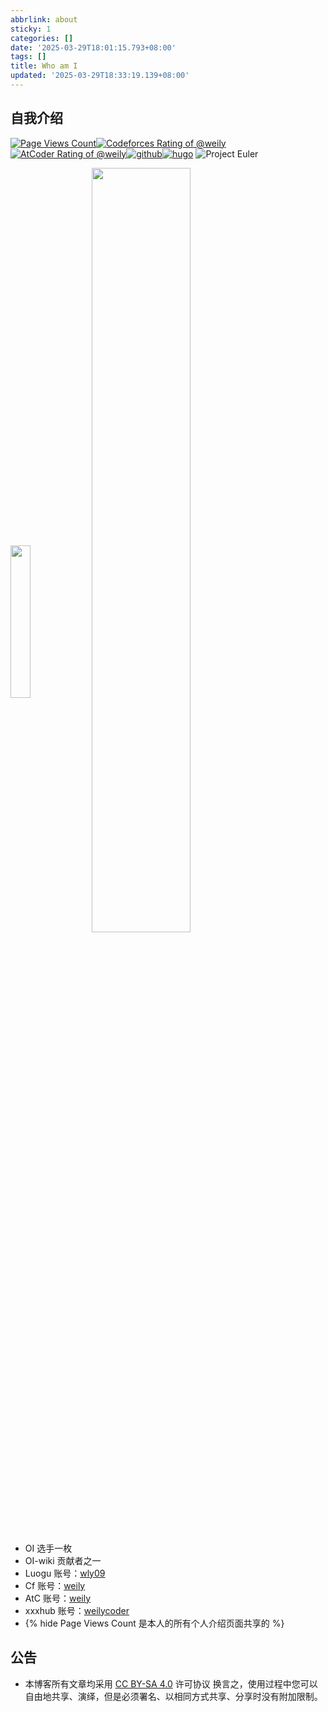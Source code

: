 ```yaml
---
abbrlink: about
sticky: 1
categories: []
date: '2025-03-29T18:01:15.793+08:00'
tags: []
title: Who am I
updated: '2025-03-29T18:33:19.139+08:00'
---
```

## 自我介绍

[![Page Views Count](https://badges.toozhao.com/badges/01HYYXADZH998DH2N5QTGZSZG1/green.svg)](https://badges.toozhao.com/stats/01HYYXADZH998DH2N5QTGZSZG1)[![Codeforces Rating of @weily](https://cfrating.baoshuo.dev/rating?username=weily&style=flat)](https://codeforces.com/profile/weily)[![AtCoder Rating of @weily](https://atrating.baoshuo.dev/rating?username=weily&style=flat)](https://atcoder.jp/users/weily)[![github](https://img.shields.io/badge/github-weilycoder-blue?logo=github)](https://github.com/weilycoder)[![hugo](https://img.shields.io/badge/Blog-weily09-FF4088?logo=Hugo)](https://weilycoder.github.io/)
![Project Euler](https://cdn.jsdelivr.net/gh/weilycoder/image_hosting@master/weily09-68583a6b833dabf5.png)

<div>
  <img align="center" width="25%" src="https://github-readme-stats.vercel.app/api/top-langs/?username=weilycoder">
  <img align="center" width="56%" src="https://github-readme-stats.vercel.app/api?username=weilycoder&theme=gruvbox&show_icons=true">
</div>

+ OI 选手一枚
+ OI-wiki 贡献者之一
+ Luogu 账号：[wly09](https://www.luogu.com/user/818693)
+ Cf 账号：[weily](https://codeforces.com/profile/weily)
+ AtC 账号：[weily](https://atcoder.jp/users/weily)
+ xxxhub 账号：[weilycoder](https://github.com/weilycoder)
+ {% hide Page Views Count 是本人的所有个人介绍页面共享的 %}

## 公告

+ 本博客所有文章均采用 [CC BY-SA 4.0](https://creativecommons.org/licenses/by-sa/4.0/deed.zh-hans) 许可协议
  换言之，使用过程中您可以自由地共享、演绎，但是必须署名、以相同方式共享、分享时没有附加限制。
